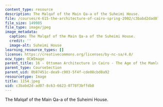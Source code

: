 ```yaml
---
content_type: resource
description: The Malqaf of the Main Qa-a of the Suheimi House.
file: /courses/4-615-the-architecture-of-cairo-spring-2002/c3babd2dad078c6366230778f3bffdb8_1154.jpeg
file_size: 149985
file_type: image/jpeg
image_metadata:
  caption: The Malqaf of the Main Qa-a of the Suheimi House.
  credit: ''
  image-alt: Suheimi House
learning_resource_types: []
license: https://creativecommons.org/licenses/by-nc-sa/4.0/
ocw_type: OCWImage
parent_title: 16 - Ottoman Architecture in Cairo - The Age of the Mamluk Beys
parent_type: CourseSection
parent_uid: 0b87451c-dea9-c903-5f4f-cde08cbd0a92
resourcetype: Image
title: 1154.jpeg
uid: c3babd2d-ad07-8c63-6623-0778f3bffdb8
---
```

The Malqaf of the Main Qa-a of the Suheimi House.